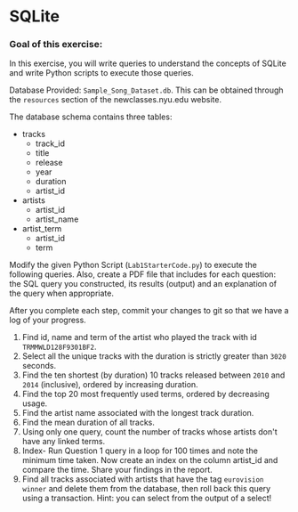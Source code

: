 # SQLite

### Goal of this exercise:
In this exercise, you will write queries to understand the concepts of SQLite and write Python scripts to execute those queries.	
			

Database Provided:  `Sample_Song_Dataset.db`.  This can be obtained through the
`resources` section of the newclasses.nyu.edu website.

The database schema contains three tables:

- tracks
    - track_id
    - title
    - release
    - year
    - duration
    - artist_id
- artists
    - artist_id
    - artist_name
- artist_term
    - artist_id
    - term


Modify the given Python Script (`Lab1StarterCode.py`) to execute the following queries. Also, create a PDF file that includes for each question: the SQL query you constructed, its results (output) and an  explanation of the query when appropriate.

After you complete each step, commit your changes to git so that we have a log of your progress.
	
1. Find id, name and term of the artist who played the track with id `TRMMWLD128F9301BF2`.
2. Select all the unique tracks with the duration is strictly greater than `3020` seconds. 
3. Find the ten shortest (by duration) 10 tracks released between `2010` and `2014` (inclusive), ordered by increasing duration.
4. Find the top 20 most frequently used terms, ordered by decreasing usage.
5. Find the artist name associated with the longest track duration.
6. Find the mean duration of all tracks.
7. Using only one query, count the number of tracks whose artists don't have any linked terms.
8. Index- Run Question 1 query in a loop for 100 times and note the minimum time taken. Now create an index on the column artist_id and compare the time. Share your findings in the report.
9. Find all tracks associated with artists that have the tag `eurovision winner` and delete them from the database, then roll back this query using a transaction.  Hint: you can select from the output of a select!
